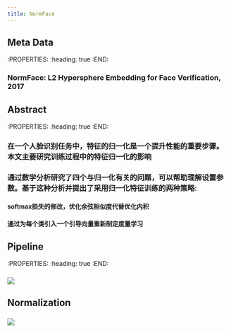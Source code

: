 ```yaml
---
title: NormFace
---
```


## Meta Data
:PROPERTIES:
:heading: true
:END:
### NormFace: L2 Hypersphere Embedding for Face Verification, 2017
## Abstract
:PROPERTIES:
:heading: true
:END:
### 在一个人脸识别任务中，特征的归一化是一个提升性能的重要步骤。本文主要研究训练过程中的特征归一化的影响
### 通过数学分析研究了四个与归一化有关的问题，可以帮助理解设置参数。基于这种分析并提出了采用归一化特征训练的两种策略:
#### softmax损失的修改，优化余弦相似度代替优化内积
#### 通过为每个类引入一个引导向量重新制定度量学习
## Pipeline
:PROPERTIES:
:heading: true
:END:
### ![](https://firebasestorage.googleapis.com/v0/b/firescript-577a2.appspot.com/o/imgs%2Fapp%2FSLAM%2FrkSKf8gepa.png?alt=media&token=fa37c4ae-7e28-440c-adfa-a07deb200558)
## Normalization
### ![](https://firebasestorage.googleapis.com/v0/b/firescript-577a2.appspot.com/o/imgs%2Fapp%2FSLAM%2FCp7FQXFUoy.png?alt=media&token=675156b6-7526-444b-a1e4-8d0fe0c8943c)
##
